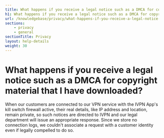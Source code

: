 ```yaml
---
title: What happens if you receive a legal notice such as a DMCA for copyright material that I have downloaded? - IVPN Help
h1: What happens if you receive a legal notice such as a DMCA for copyright material that I have downloaded?
url: /knowledgebase/privacy/what-happens-if-you-receive-a-legal-notice-such-as-a-dmca-for-copyright-material-that-i-have-downloaded/
sections:
    - privacy
    - general
sectionTitle: Privacy
layout: help-details
weight: 30
---
```

# What happens if you receive a legal notice such as a DMCA for copyright material that I have downloaded?

When our customers are connected to our VPN service with the IVPN App's kill switch firewall active, their real details, like IP address and location, remain private, so such notices are directed to IVPN and our legal department will issue an appropriate response. Since we store no connection logs, we couldn't associate a request with a customer identity even if legally compelled to do so.
